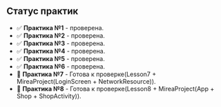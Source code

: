 ## Статус практик

- ✅ **Практика №1** - проверена.
- ✅ **Практика №2** - проверена.
- ✅ **Практика №3** - проверена.
- ✅ **Практика №4** - проверена.
- ✅ **Практика №5** - проверена.
- ✅ **Практика №6** - проверена.
- 🔄 **Практика №7** - Готова к проверке(Lesson7 + MireaProject(LoginScreen + NetworkResource)).
- 🔄 **Практика №8** - Готова к проверке(Lesson8 + MireaProject(App + Shop + ShopActivity)).
